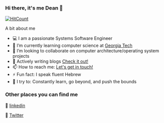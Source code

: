 ### Hi there, it's me Dean 👋

[![HitCount](http://hits.dwyl.com/blankdean/blankdean.svg)](http://hits.dwyl.com/blankdean/blankdean)

A bit about me

- 💻 I am a passionate Systems Software Engineer
- 🌱 I’m currently learning computer science at [Georgia Tech](https://omscs.gatech.edu/specialization-computing-systems)
- 👯 I’m looking to collaborate on computer architecture/operating system projects
- 💬 Actively writing blogs [Check it out!](https://medium.com/@blankdean) 
- 📫 How to reach me: <a href="mailto:dblank8@gatech.edu">Let's get in touch!</a>
- ⚡ Fun fact: I speak fluent Hebrew
- 🧗 I try to: Constantly learn, go beyond, and push the bounds


### Other places you can find me

💼  [linkedin](https://www.linkedin.com/in/blankdean/)

🐣  [Twitter](https://twitter.com/fitprogrammer)
